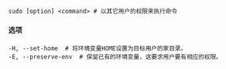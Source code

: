 ```
sudo [option] <command> # 以其它用户的权限来执行命令
```

#### 选项

```
-H, --set-home	# 将环境变量HOME设置为目标用户的家目录。
-E, --preserve-env	# 保留已有的环境变量，这要求用户要有相应的权限。
```

